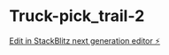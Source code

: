 # Truck-pick_trail-2

[Edit in StackBlitz next generation editor ⚡️](https://stackblitz.com/~/github.com/Phanid221/Truck-pick_trail-2)